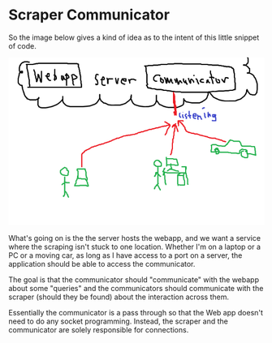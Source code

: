# Scraper Communicator

So the image below gives a kind of idea as to the intent of this little snippet of code.

![IMAGE MISSING](drawing.png)

What's going on is the the server hosts the webapp, and we want a
service where the scraping isn't stuck to one location. Whether I'm on
a laptop or a PC or a moving car, as long as I have access to a port
on a server, the application should be able to access the communicator.

The goal is that the communicator should "communicate" with the webapp
about some "queries" and the communicators should communicate with the scraper (should they be found) about the interaction across them. 

Essentially the communicator is a pass through so that the Web app 
doesn't need to do any socket programming. Instead, the scraper and the
communicator are solely responsible for connections.